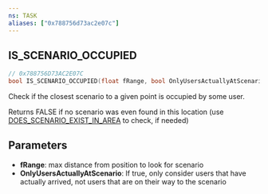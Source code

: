 ```yaml
---
ns: TASK
aliases: ["0x788756d73ac2e07c"]
---
```

## IS_SCENARIO_OCCUPIED

```c
// 0x788756D73AC2E07C
bool IS_SCENARIO_OCCUPIED(float fRange, bool OnlyUsersActuallyAtScenario);
```

Check if the closest scenario to a given point is occupied by some user.

Returns FALSE if no scenario was even found in this location (use [DOES_SCENARIO_EXIST_IN_AREA](#_0x5A59271FFADD33C1) to check, if needed)


## Parameters
* **fRange**: max distance from position to look for scenario
* **OnlyUsersActuallyAtScenario**: If true, only consider users that have actually arrived, not users that are on their way to the scenario
